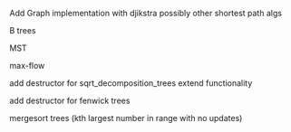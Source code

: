Add Graph implementation with djikstra
possibly other shortest path algs

B trees

MST

max-flow

add destructor for sqrt_decomposition_trees
extend functionality

add destructor for fenwick trees

mergesort trees
(kth largest number in range with no updates)

